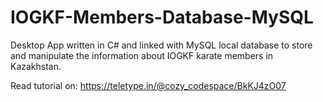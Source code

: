 # IOGKF-Members-Database-MySQL
Desktop App written in C# and linked with MySQL local database to store and manipulate the information about IOGKF karate members in Kazakhstan.

Read tutorial on: https://teletype.in/@cozy_codespace/BkKJ4zO07
